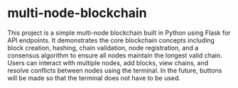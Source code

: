 # multi-node-blockchain
This project is a simple multi-node blockchain built in Python using Flask for API endpoints. It demonstrates the core blockchain concepts including block creation, hashing, chain validation, node registration, and a consensus algorithm to ensure all nodes maintain the longest valid chain. Users can interact with multiple nodes, add blocks, view chains, and resolve conflicts between nodes using the terminal. In the future, buttons will be made so that the terminal does not have to be used.
